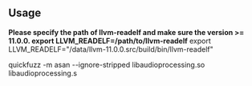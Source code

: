 ## Usage

**Please specify the path of llvm-readelf and make sure the version >= 11.0.0. export LLVM_READELF=/path/to/llvm-readelf**
export LLVM_READELF="/data/llvm-11.0.0.src/build/bin/llvm-readelf"

quickfuzz -m asan --ignore-stripped libaudioprocessing.so libaudioprocessing.s

